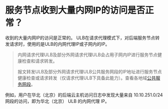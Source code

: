 

# 服务节点收到大量内网IP的访问是否正常？

收到的大量内网IP的访问是正常的。 ULB在请求代理模式下，对后端服务节点转发请求时，使用的是ULB的内网代理IP或子网内的IP。

> 内网请求代理ULB及部分外网请求代理ULB会占用子网内IP进行服务节点健康检查和请求转发。
> 
> 报文转发ULB及部分外网请求代理ULB公共服务网段的IP地址进行服务节点健康检查或请求转发（仅请求代理ULB下具备此能力）。查看各地域[公共服务网段](https://docs.ucloud.cn/vpc/limit)。



例如，用户在华北（北京）的后端云主机访问日志中发现大量来自 10.10.251.0/24 网段的访问，即为华北（北京） ULB 的内网代理 IP。 

